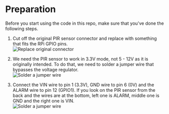 Preparation
===========

Before you start using the code in this repo, make sure that you've done the following steps.

1. Cut off the original PIR sensor connector and replace with something that fits the RPi GPIO pins.<br>![Replace original connector](https://raw.github.com/kr15h/RPi_PIR_SparkFun/master/connector.jpg)

2. We need the PIR sensor to work in 3.3V mode, not 5 - 12V as it is originally intended. To do that, we need to solder a jumper wire that bypasses the voltage regulator.<br>![Solder a jumper wire](https://raw.github.com/kr15h/RPi_PIR_SparkFun/master/jumper.jpg)

3. Connect the VIN wire to pin 1 (3.3V), GND wire to pin 6 (0V) and the ALARM wire to pin 12 (GPIO1). If you look on the PIR sensor from the back and the wires are at the bottom, left one is ALARM, middle one is GND and the right one is VIN.<br>![Solder a jumper wire](https://raw.github.com/kr15h/RPi_PIR_SparkFun/master/wiring.jpg)
